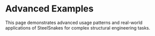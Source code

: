 # Advanced Examples

This page demonstrates advanced usage patterns and real-world applications of SteelSnakes for complex structural engineering tasks.

